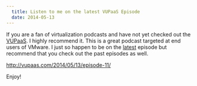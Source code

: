```yaml
---
  title: Listen to me on the latest VUPaaS Episode
  date: 2014-05-13
---
```


If you are a fan of virtualization podcasts and have not yet checked out
the [VUPaaS](http://vupaas.com/ "VUPaaS"). I highly recommend it. This
is a great podcast targeted at end users of VMware. I just so happen to
be on the
[latest](http://vupaas.com/2014/05/13/episode-11/ "http\://vupaas.com/2014/05/13/episode-11/")
episode but recommend that you check out the past episodes as well.

<http://vupaas.com/2014/05/13/episode-11/>

Enjoy!
